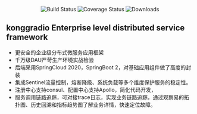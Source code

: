  <p align="center">
  <img src="https://img.shields.io/badge/license-LGPL%20v3-blue.svg" alt="Build Status">
   <img src="https://img.shields.io/badge/Spring%20Cloud-2020-blue.svg" alt="Coverage Status">
   <img src="https://img.shields.io/badge/Spring%20Boot-2.5.2-blue.svg" alt="Downloads">
 </p>  

## konggradio Enterprise level distributed service framework
* 更安全的企业级分布式微服务应用框架
* 千万级DAU严苛生产环境实战检验
* 后端采用SpringCloud 2020，SpringBoot 2，对基础应用组件做了高度的封装
* 集成Sentinel流量控制，熔断降级、系统负载等多个维度保护服务的稳定性。
* 注册中心支持consul、配置中心支持Apollo，简化代码开发，
* 服务调用链路追踪，可对接trace日志，实现业务链路追踪，通过观察易的拓扑图、历史回溯和指标趋势图了解业务详情，快速定位故障。

